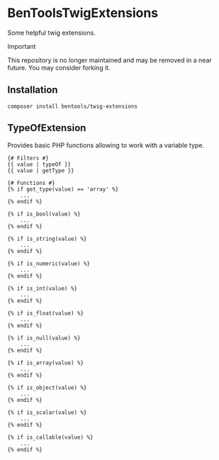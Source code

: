 BenToolsTwigExtensions
==========

Some helpful twig extensions.

> [!IMPORTANT]  
> This repository is no longer maintained and may be removed in a near future. You may consider forking it.

Installation
---------
```
composer install bentools/twig-extensions
```

TypeOfExtension
---------
Provides basic PHP functions allowing to work with a variable type.

```twig
{# Filters #}
{{ value | typeOf }}
{{ value | getType }}

{# Functions #}
{% if get_type(value) == 'array' %}
    ...    
{% endif %}

{% if is_bool(value) %}
    ...    
{% endif %}

{% if is_string(value) %}
    ...    
{% endif %}

{% if is_numeric(value) %}
    ...    
{% endif %}

{% if is_int(value) %}
    ...    
{% endif %}

{% if is_float(value) %}
    ...    
{% endif %}

{% if is_null(value) %}
    ...    
{% endif %}

{% if is_array(value) %}
    ...    
{% endif %}

{% if is_object(value) %}
    ...    
{% endif %}

{% if is_scalar(value) %}
    ...    
{% endif %}

{% if is_callable(value) %}
    ...
{% endif %}
```
